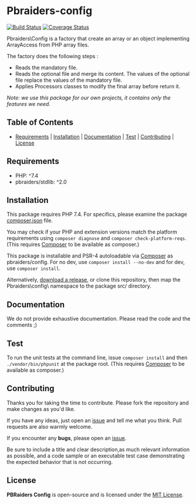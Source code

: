 # Pbraiders-config

[![Build Status](https://travis-ci.com/pbraiders/config.svg?branch=master)](https://travis-ci.com/pbraiders/config)
[![Coverage Status](https://coveralls.io/repos/github/pbraiders/config/badge.svg?branch=master)](https://coveralls.io/github/pbraiders/config?branch=master)

Pbraiders\Config is a factory that create an array or an object implementing ArrayAccess from PHP array files.

The factory does the following steps :

- Reads the mandatory file.
- Reads the optional file and merge its content. The values of the optional file replace the values of the mandatory file.
- Applies Processors classes to modify the final array before return it.

_Note: we use this package for our own projects, it contains only the features we need._

## Table of Contents

- [Requirements](#requirements) | [Installation](#installation) | [Documentation](#documentation) | [Test](#test) | [Contributing](#contributing) | [License](#license)

## Requirements

- PHP: ^7.4
- pbraiders/stdlib: ^2.0

## Installation

This package requires PHP 7.4. For specifics, please examine the package [composer.json](https://github.com/pbraiders/config/blob/master/composer.json) file.

You may check if your PHP and extension versions match the platform requirements using `composer diagnose` and `composer check-platform-reqs`. (This requires [Composer](https://getcomposer.org/) to be available as composer.)

This package is installable and PSR-4 autoloadable via [Composer](https://getcomposer.org/) as pbraiders/config. For no dev, use `composer install --no-dev` and for dev, use `composer install`.

Alternatively, [download a release](https://github.com/pbraiders/config/releases), or clone this repository, then map the Pbraiders\config\ namespace to the package src/ directory.

## Documentation

We do not provide exhaustive documentation. Please read the code and the comments ;)

## Test

To run the unit tests at the command line, issue `composer install` and then `./vendor/bin/phpunit` at the package root. (This requires [Composer](https://getcomposer.org/) to be available as composer.)

## Contributing

Thanks you for taking the time to contribute. Please fork the repository and make changes as you'd like.

If you have any ideas, just open an [issue](https://github.com/pbraiders/config/issues) and tell me what you think. Pull requests are also warmly welcome.

If you encounter any **bugs**, please open an [issue](https://github.com/pbraiders/config/issues).

Be sure to include a title and clear description,as much relevant information as possible, and a code sample or an executable test case demonstrating the expected behavior that is not occurring.

## License

**PBRaiders Config** is open-source and is licensed under the [MIT License](LICENSE).
